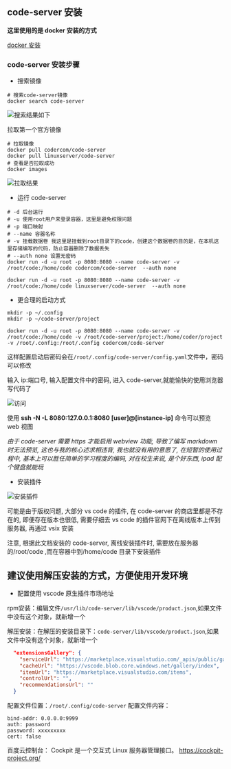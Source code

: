 ## code-server 安装

**这里使用的是 docker 安装的方式**

[docker 安装](https://www.runoob.com/docker/centos-docker-install.html)

### code-server 安装步骤

- 搜索镜像

```shell
# 搜索code-server镜像
docker search code-server
```

![搜索结果如下](https://study-note-huang.oss-cn-beijing.aliyuncs.com/img/2021-08-07-13-13-04.png)

拉取第一个官方镜像

```shell
# 拉取镜像
docker pull codercom/code-server
docker pull linuxserver/code-server
# 查看是否拉取成功
docker images
```

![拉取结果](https://study-note-huang.oss-cn-beijing.aliyuncs.com/img/2021-08-07-13-19-59.png)

- 运行 code-server

```shell
# -d 后台运行
# -u 使用root用户来登录容器，这里是避免权限问题
# -p 端口映射
# --name 容器名称
# -v 挂载数据卷 我这里是挂载到root目录下的code，创建这个数据卷的目的是，在本机这里存储编写的代码，防止容器删除了数据丢失
# --auth none 设置无密码
docker run -d -u root -p 8080:8080 --name code-server -v /root/code:/home/code codercom/code-server  --auth none

docker run -d -u root -p 8080:8080 --name code-server -v /root/code:/home/code linuxserver/code-server  --auth none
```

- 更合理的启动方式

```shell
mkdir -p ~/.config
mkdir -p ~/code-server/project

docker run -d -u root -p 8080:8080 --name code-server -v /root/code:/home/code -v /root/code-server/project:/home/coder/project -v /root/.config:/root/.config codercom/code-server
```

这样配置启动后密码会在`/root/.config/code-server/config.yaml`文件中，密码可以修改

输入 ip:端口号, 输入配置文件中的密码, 进入 code-server,就能愉快的使用浏览器写代码了

![访问](https://study-note-huang.oss-cn-beijing.aliyuncs.com/img/2021-08-07-13-27-45.png)

使用 **ssh -N -L 8080:127.0.0.1:8080 [user]@[instance-ip]** 命令可以预览 web 视图

_由于 code-server 需要 https 才能启用 webview 功能, 导致了编写 markdown 时无法预览, 这也与我的核心述求相违背, 我也就没有用的意愿了, 在短暂的使用过程中, 基本上可以胜任简单的学习程度的编码, 对在校生来说, 是个好东西, ipad 配个键盘就能玩_

- 安装插件

![安装插件](https://study-note-huang.oss-cn-beijing.aliyuncs.com/img/2021-08-07-13-33-00.png)

可能是由于版权问题, 大部分 vs code 的插件, 在 code-server 的商店里都是不存在的, 即便存在版本也很低, 需要仔细去 vs code 的插件官网下在离线版本上传到服务器, 再通过 vsix 安装

注意, 根据此文档安装的 code-server, 离线安装插件时, 需要放在服务器的/root/code ,而在容器中到/home/code 目录下安装插件


## 建议使用解压安装的方式，方便使用开发环境

- 配置使用 vscode 原生插件市场地址

rpm安装：编辑文件`/usr/lib/code-server/lib/vscode/product.json`,如果文件中没有这个对象，就新增一个  

解压安装：在解压的安装目录下：`code-server/lib/vscode/product.json`,如果文件中没有这个对象，就新增一个  

```json
  "extensionsGallery": {
    "serviceUrl": "https://marketplace.visualstudio.com/_apis/public/gallery",
    "cacheUrl": "https://vscode.blob.core.windows.net/gallery/index",
    "itemUrl": "https://marketplace.visualstudio.com/items",
    "controlUrl": "",
    "recommendationsUrl": ""
  }
```

配置文件位置：`/root/.config/code-server`
配置文件内容：
```config
bind-addr: 0.0.0.0:9999
auth: password
password: xxxxxxxxx
cert: false
```


百度云控制台：
Cockpit 是一个交互式 Linux 服务器管理接口。
https://cockpit-project.org/